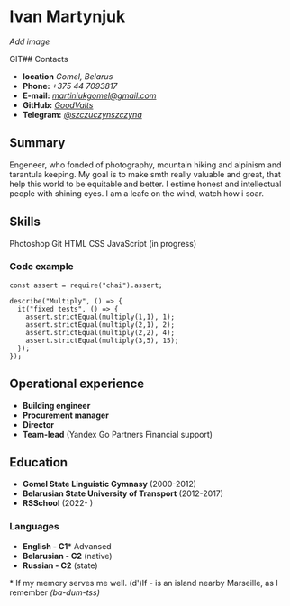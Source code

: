# Ivan Martynjuk
*Add image*

GIT## Contacts
* **location** *Gomel, Belarus*
* **Phone:** *+375 44 7093817*
* **E-mail:** *martiniukgomel@gmail.com*
* **GitHub:** *[GoodValts][1]*
* **Telegram:** *[@szczuczynszczyna][2]*

## Summary
Engeneer, who fonded of photography, mountain hiking and alpinism and tarantula keeping. My goal is to make smth really valuable and great, that help this world to be equitable and better. I estime honest and intellectual people with shining eyes. 
I am a leafe on the wind, watch how i soar.

## Skills
Photoshop
Git
HTML
CSS
JavaScript (in progress)

### Code example
```
const assert = require("chai").assert;

describe("Multiply", () => {
  it("fixed tests", () => {
    assert.strictEqual(multiply(1,1), 1);
    assert.strictEqual(multiply(2,1), 2);
    assert.strictEqual(multiply(2,2), 4);
    assert.strictEqual(multiply(3,5), 15);   
  });
});
```

## Operational experience
* **Building engineer**
* **Procurement manager**
* **Director**
* **Team-lead** (Yandex Go Partners Financial support)

## Education
* **Gomel State Linguistic Gymnasy** (2000-2012)
* **Belarusian State University of Transport** (2012-2017)
* **RSSchool** (2022- )

### Languages
* **English - C1*** Advansed
* **Belarusian - C2** (native)
* **Russian - C2** (state)

\* If my memory serves me well. (d')If - is an island nearby Marseille, as I remember *(ba-dum-tss)*

[1]:https://t.me/szczuczynszczyna
[2]:https://github.com/GoodValts